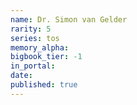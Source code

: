 ```yaml
---
name: Dr. Simon van Gelder
rarity: 5
series: tos
memory_alpha:
bigbook_tier: -1
in_portal:
date:
published: true
---
```



